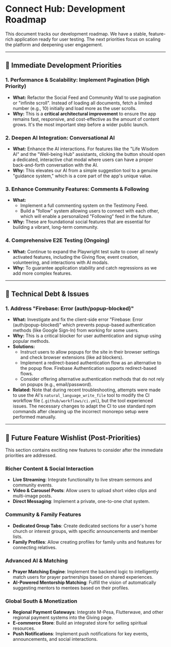 # Connect Hub: Development Roadmap

This document tracks our development roadmap. We have a stable, feature-rich application ready for user testing. The next priorities focus on scaling the platform and deepening user engagement.

---

## 🚀 **Immediate Development Priorities**

### **1. Performance & Scalability: Implement Pagination (High Priority)**
-   **What:** Refactor the Social Feed and Community Wall to use pagination or "infinite scroll". Instead of loading all documents, fetch a limited number (e.g., 10) initially and load more as the user scrolls.
-   **Why:** This is a **critical architectural improvement** to ensure the app remains fast, responsive, and cost-effective as the amount of content grows. It's the most important step before a wider public launch.

### **2. Deepen AI Integration: Conversational AI**
-   **What:** Enhance the AI interactions. For features like the "Life Wisdom AI" and the "Well-being Hub" assistants, clicking the button should open a dedicated, interactive chat modal where users can have a proper back-and-forth conversation with the AI.
-   **Why:** This elevates our AI from a simple suggestion tool to a genuine "guidance system," which is a core part of the app's unique value.

### **3. Enhance Community Features: Comments & Following**
-   **What:**
    -   Implement a full commenting system on the Testimony Feed.
    -   Build a "follow" system allowing users to connect with each other, which will enable a personalized "Following" feed in the future.
-   **Why:** These are foundational social features that are essential for building a vibrant, long-term community.

### **4. Comprehensive E2E Testing (Ongoing)**
-   **What:** Continue to expand the Playwright test suite to cover all newly activated features, including the Giving flow, event creation, volunteering, and interactions with AI modals.
-   **Why:** To guarantee application stability and catch regressions as we add more complex features.

---
## 🚧 **Technical Debt & Issues**

### **1. Address "Firebase: Error (auth/popup-blocked)"**
-   **What:** Investigate and fix the client-side error "Firebase: Error (auth/popup-blocked)" which prevents popup-based authentication methods (like Google Sign-In) from working for some users.
-   **Why:** This is a critical blocker for user authentication and signup using popular methods.
-   **Solutions:**
    -   Instruct users to allow popups for the site in their browser settings and check browser extensions (like ad blockers).
    -   Implement a redirect-based authentication flow as an alternative to the popup flow. Firebase Authentication supports redirect-based flows.
    -   Consider offering alternative authentication methods that do not rely on popups (e.g., email/password).
-   **Related:** Note that during recent troubleshooting, attempts were made to use the AI's `natural_language_write_file` tool to modify the CI workflow file (`.github/workflows/ci.yml`), but the tool experienced issues. The necessary changes to adapt the CI to use standard npm commands after cleaning up the incorrect monorepo setup were performed manually.

---

## 🌟 **Future Feature Wishlist (Post-Priorities)**

This section contains exciting new features to consider after the immediate priorities are addressed.

### **Richer Content & Social Interaction**
-   **Live Streaming**: Integrate functionality to live stream sermons and community events.
-   **Video & Carousel Posts**: Allow users to upload short video clips and multi-image posts.
-   **Direct Messaging**: Implement a private, one-to-one chat system.

### **Community & Family Features**
-   **Dedicated Group Tabs**: Create dedicated sections for a user's home church or interest groups, with specific announcements and member lists.
-   **Family Profiles**: Allow creating profiles for family units and features for connecting relatives.

### **Advanced AI & Matching**
-   **Prayer Matching Engine**: Implement the backend logic to intelligently match users for prayer partnerships based on shared experiences.
-   **AI-Powered Mentorship Matching**: Fulfill the vision of automatically suggesting mentors to mentees based on their profiles.

### **Global South & Monetization**
-   **Regional Payment Gateways**: Integrate M-Pesa, Flutterwave, and other regional payment systems into the Giving page.
-   **E-commerce Store**: Build an integrated store for selling spiritual resources.
-   **Push Notifications**: Implement push notifications for key events, announcements, and social interactions.
